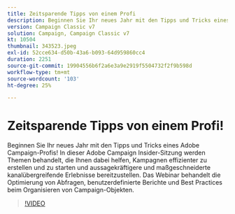 ```yaml
---
title: Zeitsparende Tipps von einem Profi
description: Beginnen Sie Ihr neues Jahr mit den Tipps und Tricks eines Adobe Campaign-Profis! Diese Adobe Campaign Insider-Sitzung behandelt Themen, die Ihnen helfen, effizienter zu sein… (Beschreibungen sollten zwischen 60 und 160 Zeichen lang sein)
version: Campaign Classic v7
solution: Campaign, Campaign Classic v7
kt: 10504
thumbnail: 343523.jpeg
exl-id: 52cce634-d50b-43a6-b093-64d959860cc4
duration: 2251
source-git-commit: 19904556b6f2a6e3a9e2919f5504732f2f9b598d
workflow-type: tm+mt
source-wordcount: '103'
ht-degree: 25%

---
```


# Zeitsparende Tipps von einem Profi!

Beginnen Sie Ihr neues Jahr mit den Tipps und Tricks eines Adobe Campaign-Profis! In dieser Adobe Campaign Insider-Sitzung werden Themen behandelt, die Ihnen dabei helfen, Kampagnen effizienter zu erstellen und zu starten und aussagekräftigere und maßgeschneiderte kanalübergreifende Erlebnisse bereitzustellen. Das Webinar behandelt die Optimierung von Abfragen, benutzerdefinierte Berichte und Best Practices beim Organisieren von Campaign-Objekten.

>[!VIDEO](https://video.tv.adobe.com/v/343523/?quality=12&learn=on)
